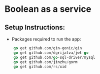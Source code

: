 # Boolean as a service
## Setup Instructions:
- Packages required to run the app: 
```go
    go get github.com/gin-gonic/gin
    go get github.com/dgrijalva/jwt-go
    go get github.com/go-sql-driver/mysql
    go get github.com/jinzhu/gorm
    go get github.com/rs/xid
```

